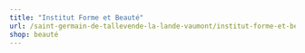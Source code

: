 ```yaml
---
title: "Institut Forme et Beauté"
url: /saint-germain-de-tallevende-la-lande-vaumont/institut-forme-et-beaute/
shop: beauté
---
```


